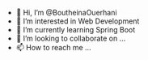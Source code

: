 - 👋 Hi, I’m @BoutheinaOuerhani
- 👀 I’m interested in Web Development
- 🌱 I’m currently learning Spring Boot
- 💞️ I’m looking to collaborate on ...
- 📫 How to reach me ...

<!---
BoutheinaOuerhani/BoutheinaOuerhani is a ✨ special ✨ repository because its `README.md` (this file) appears on your GitHub profile.
You can click the Preview link to take a look at your changes.
--->
